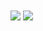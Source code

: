 <img align="center" src="https://github-readme-stats.vercel.app/api/?username=Ming119&count_private=true&show_icons=true&theme=solarized-dark" />
<img align="center" src="https://github-readme-stats.vercel.app/api/top-langs/?username=Ming119&layout=compact&theme=solarized-dark" />
